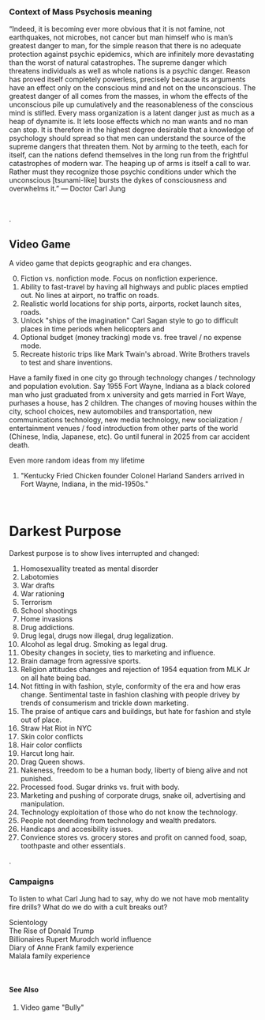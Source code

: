 ### Context of Mass Psychosis meaning

“Indeed, it is becoming ever more obvious that it is not famine, not earthquakes, not microbes, not cancer but man himself who is man’s greatest danger to man, for the simple reason that there is no adequate protection against psychic epidemics, which are infinitely more devastating than the worst of natural catastrophes. The supreme danger which threatens individuals as well as whole nations is a psychic danger. Reason has proved itself completely powerless, precisely because its arguments have an effect only on the conscious mind and not on the unconscious. The greatest danger of all comes from the masses, in whom the effects of the unconscious pile up cumulatively and the reasonableness of the conscious mind is stifled. Every mass organization is a latent danger just as much as a heap of dynamite is. It lets loose effects which no man wants and no man can stop. It is therefore in the highest degree desirable that a knowledge of psychology should spread so that men can understand the source of the supreme dangers that threaten them. Not by arming to the teeth, each for itself, can the nations defend themselves in the long run from the frightful catastrophes of modern war. The heaping up of arms is itself a call to war. Rather must they recognize those psychic conditions under which the unconscious \[tsunami-like\] bursts the dykes of consciousness and overwhelms it.” ― Doctor Carl Jung

&nbsp;

.

## Video Game

A video game that depicts geographic and era changes.

0. Fiction vs. nonfiction mode. Focus on nonfiction experience.
1. Ability to fast-travel by having all highways and public places emptied out. No lines at airport, no traffic on roads.
2. Realistic world locations for ship ports, airports, rocket launch sites, roads.
3. Unlock "ships of the imagination" Carl Sagan style to go to difficult places in time periods when helicopters and
4. Optional budget (money tracking) mode vs. free travel / no expense mode.
5. Recreate historic trips like Mark Twain's abroad. Write Brothers travels to test and share inventions.

Have a family fixed in one city go through technology changes / technology and population evolution. Say 1955 Fort Wayne, Indiana as a black colored man who just graduated from x university and gets married in Fort Waye, purhases a house, has 2 children. The changes of moving houses within the city, school choices, new automobiles and transportation, new communications technology, new media technology, new socialization / entertainment venues / food introduction from other parts of the world (Chinese, India, Japanese, etc). Go until funeral in 2025 from car accident death.

Even more random ideas from my lifetime

1. "Kentucky Fried Chicken founder Colonel Harland Sanders arrived in Fort Wayne, Indiana, in the mid-1950s."


&nbsp;

# Darkest Purpose

Darkest purpose is to show lives interrupted and changed:

1. Homosexuallity treated as mental disorder
2. Labotomies
3. War drafts
4. War rationing
5. Terrorism
6. School shootings
7. Home invasions
8. Drug addictions.
9. Drug legal, drugs now illegal, drug legalization.
10. Alcohol as legal drug. Smoking as legal drug.
11. Obesity changes in society, ties to marketing and influence.
12. Brain damage from agressive sports.
13. Religion attitudes changes and rejection of 1954 equation from MLK Jr on all hate being bad.
14. Not fitting in with fashion, style, conformity of the era and how eras change. Sentimental taste in fashion clashing with people drivey by trends of consumerism and trickle down marketing.
15. The praise of antique cars and buildings, but hate for fashion and style out of place.
16. Straw Hat Riot in NYC
17. Skin color conflicts
18. Hair color conflicts
19. Harcut long hair.
20. Drag Queen shows.
21. Nakeness, freedom to be a human body, liberty of bieng alive and not punished.
22. Processed food. Sugar drinks vs. fruit with body.
23. Marketing and pushing of corporate drugs, snake oil, advertising and manipulation.
24. Technology exploitation of those who do not know the technology.
25. People not deending from technology and wealth predators.
26. Handicaps and accesibility issues.
27. Convience stores vs. grocery stores and profit on canned food, soap, toothpaste and other essentials.

.

### Campaigns

To listen to what Carl Jung had to say, why do we not have mob mentality fire drills? What do we do with a cult breaks out?

Scientology   
The Rise of Donald Trump    
Billionaires Rupert Murodch world influence    
Diary of Anne Frank family experience   
Malala family experience   

&nbsp;

#### See Also

1. Video game "Bully"  

